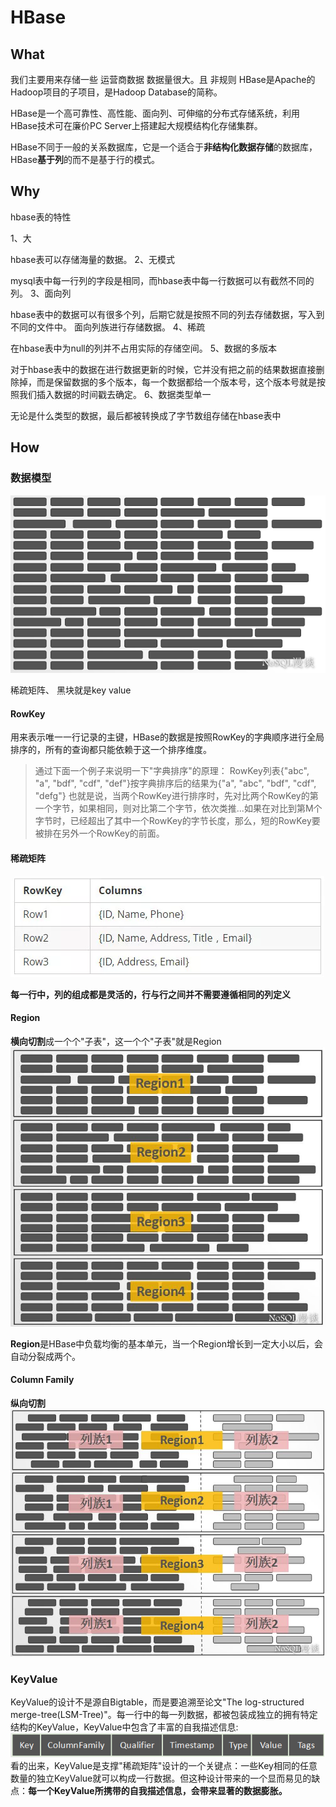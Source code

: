 # HBase 

## What  

我们主要用来存储一些 运营商数据  数据量很大。且  非规则
HBase是Apache的Hadoop项目的子项目，是Hadoop Database的简称。

HBase是一个高可靠性、高性能、面向列、可伸缩的分布式存储系统，利用HBase技术可在廉价PC Server上搭建起大规模结构化存储集群。

HBase不同于一般的关系数据库，它是一个适合于**非结构化数据存储**的数据库，HBase**基于列**的而不是基于行的模式。

## Why

hbase表的特性

1、大

hbase表可以存储海量的数据。
2、无模式

mysql表中每一行列的字段是相同，而hbase表中每一行数据可以有截然不同的列。
3、面向列

hbase表中的数据可以有很多个列，后期它就是按照不同的列去存储数据，写入到不同的文件中。
面向列族进行存储数据。
4、稀疏

在hbase表中为null的列并不占用实际的存储空间。
5、数据的多版本

对于hbase表中的数据在进行数据更新的时候，它并没有把之前的结果数据直接删除掉，而是保留数据的多个版本，每一个数据都给一个版本号，这个版本号就是按照我们插入数据的时间戳去确定。
6、数据类型单一

无论是什么类型的数据，最后都被转换成了字节数组存储在hbase表中



## How

### 数据模型

![](assets/640-20200615180135919.png)

稀疏矩阵、 黑块就是key value

#### RowKey

用来表示唯一一行记录的主键，HBase的数据是按照RowKey的字典顺序进行全局排序的，所有的查询都只能依赖于这一个排序维度。

>通过下面一个例子来说明一下"字典排序"的原理：
>RowKey列表{"abc", "a", "bdf", "cdf", "def"}按字典排序后的结果为{"a", "abc", "bdf", "cdf", "defg"}
>也就是说，当两个RowKey进行排序时，先对比两个RowKey的第一个字节，如果相同，则对比第二个字节，依次类推...如果在对比到第M个字节时，已经超出了其中一个RowKey的字节长度，那么，短的RowKey要被排在另外一个RowKey的前面。

#### 稀疏矩阵

![](assets/640-2215295.)

**每一行中，列的组成都是灵活的，行与行之间并不需要遵循相同的列定义**

#### Region

**横向切割**成一个个"子表"，这一个个"子表"就是Region
![](assets/640-20200615180135898.jpeg)

**Region**是HBase中负载均衡的基本单元，当一个Region增长到一定大小以后，会自动分裂成两个。

#### Column Family

**纵向切割**
![](assets/640-20200615180135900.jpeg)

### KeyValue


KeyValue的设计不是源自Bigtable，而是要追溯至论文"The log-structured merge-tree(LSM-Tree)"。每一行中的每一列数据，都被包装成独立的拥有特定结构的KeyValue，KeyValue中包含了丰富的自我描述信息:
![](assets/640-20200615180135983.png)
看的出来，KeyValue是支撑"稀疏矩阵"设计的一个关键点：一些Key相同的任意数量的独立KeyValue就可以构成一行数据。但这种设计带来的一个显而易见的缺点：**每一个KeyValue所携带的自我描述信息，会带来显著的数据膨胀。**